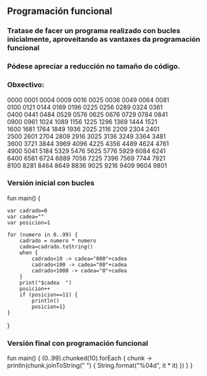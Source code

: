 ## Programación funcional
### Tratase de facer un programa realizado con bucles inicialmente, aproveitando as vantaxes da programación funcional
### Pódese apreciar a reducción no tamaño do código.
### Obxectivo:
0000  0001  0004  0009  0016  0025  0036  0049  0064  0081  
0100  0121  0144  0169  0196  0225  0256  0289  0324  0361  
0400  0441  0484  0529  0576  0625  0676  0729  0784  0841  
0900  0961  1024  1089  1156  1225  1296  1369  1444  1521  
1600  1681  1764  1849  1936  2025  2116  2209  2304  2401  
2500  2601  2704  2809  2916  3025  3136  3249  3364  3481  
3600  3721  3844  3969  4096  4225  4356  4489  4624  4761  
4900  5041  5184  5329  5476  5625  5776  5929  6084  6241  
6400  6561  6724  6889  7056  7225  7396  7569  7744  7921  
8100  8281  8464  8649  8836  9025  9216  9409  9604  9801 
### Versión inicial con bucles
fun main() {

    var cadrado=0
    var cadea=""
    var posicion=1

    for (numero in 0..99) {
        cadrado = numero * numero
        cadea=cadrado.toString()
        when {
            cadrado<10 -> cadea="000"+cadea
            cadrado<100 -> cadea="00"+cadea
            cadrado<1000 -> cadea="0"+cadea
        }
        print("$cadea  ")
        posicion++
        if (posicion==11) {
            println()
            posicion=1}
    }
}
### Versión final con programación funcional
fun main() {
    (0..99).chunked(10).forEach { chunk ->
        println(chunk.joinToString("  ") { String.format("%04d", it * it) })
    }
}
